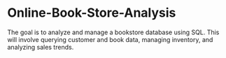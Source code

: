# Online-Book-Store-Analysis
The goal is to analyze and manage a bookstore database using SQL. This will involve querying customer and book data, managing inventory, and analyzing sales trends.
